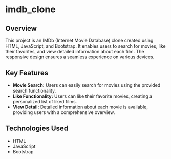 # imdb_clone

## Overview

This project is an IMDb (Internet Movie Database) clone created using HTML, JavaScript, and Bootstrap. It enables users to search for movies, like their favorites, and view detailed information about each film. The responsive design ensures a seamless experience on various devices.

## Key Features

- **Movie Search:** Users can easily search for movies using the provided search functionality.
- **Like Functionality:** Users can like their favorite movies, creating a personalized list of liked films.
- **View Detail:** Detailed information about each movie is available, providing users with a comprehensive overview.

## Technologies Used

- HTML
- JavaScript
- Bootstrap
